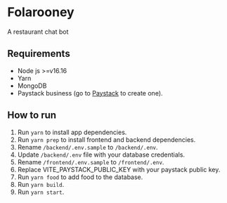 # Folarooney

A restaurant chat bot

## Requirements

- Node js >=v16.16 
- Yarn
- MongoDB
- Paystack business (go to [Paystack](https://dashboard.paystack.com) to create one).

## How to run

1. Run `yarn` to install app dependencies.
1. Run `yarn prep` to install frontend and backend dependencies.
1. Rename `/backend/.env.sample` to `/backend/.env`.
1. Update `/backend/.env` file with your database credentials.
1. Rename `/frontend/.env.sample` to `/frontend/.env`.
1. Replace VITE_PAYSTACK_PUBLIC_KEY with your paystack public key.
1. Run `yarn food` to add food to the database.
1. Run `yarn build`.
1. Run `yarn start`.
